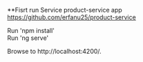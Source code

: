 **Fisrt run Service product-service app https://github.com/erfanu25/product-service

Run 'npm install'   \
Run 'ng serve'

Browse to http://localhost:4200/.

